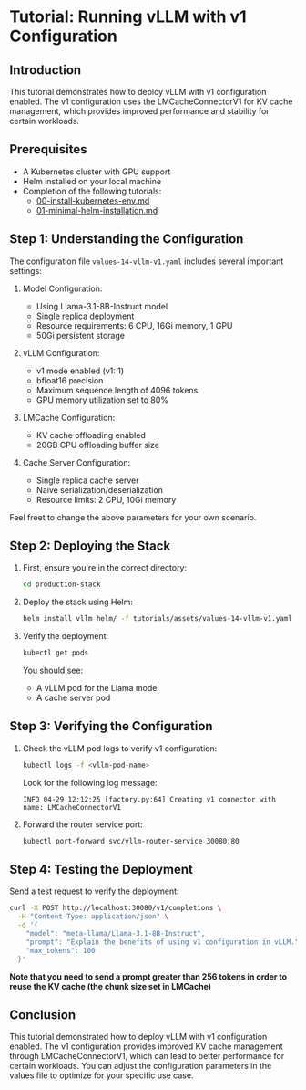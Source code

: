 # Tutorial: Running vLLM with v1 Configuration

## Introduction

This tutorial demonstrates how to deploy vLLM with v1 configuration enabled. The v1 configuration uses the LMCacheConnectorV1 for KV cache management, which provides improved performance and stability for certain workloads.

## Prerequisites

- A Kubernetes cluster with GPU support
- Helm installed on your local machine
- Completion of the following tutorials:
  - [00-install-kubernetes-env.md](00-install-kubernetes-env.md)
  - [01-minimal-helm-installation.md](01-minimal-helm-installation.md)

## Step 1: Understanding the Configuration

The configuration file `values-14-vllm-v1.yaml` includes several important settings:

1. Model Configuration:
   - Using Llama-3.1-8B-Instruct model
   - Single replica deployment
   - Resource requirements: 6 CPU, 16Gi memory, 1 GPU
   - 50Gi persistent storage

2. vLLM Configuration:
   - v1 mode enabled (v1: 1)
   - bfloat16 precision
   - Maximum sequence length of 4096 tokens
   - GPU memory utilization set to 80%

3. LMCache Configuration:
   - KV cache offloading enabled
   - 20GB CPU offloading buffer size

4. Cache Server Configuration:
   - Single replica cache server
   - Naive serialization/deserialization
   - Resource limits: 2 CPU, 10Gi memory

Feel freet to change the above parameters for your own scenario. 

## Step 2: Deploying the Stack

1. First, ensure you're in the correct directory:
   ```bash
   cd production-stack
   ```

2. Deploy the stack using Helm:
   ```bash
   helm install vllm helm/ -f tutorials/assets/values-14-vllm-v1.yaml
   ```

3. Verify the deployment:
   ```bash
   kubectl get pods
   ```
   You should see:
   - A vLLM pod for the Llama model
   - A cache server pod

## Step 3: Verifying the Configuration

1. Check the vLLM pod logs to verify v1 configuration:
   ```bash
   kubectl logs -f <vllm-pod-name>
   ```
   Look for the following log message:
   ```
   INFO 04-29 12:12:25 [factory.py:64] Creating v1 connector with name: LMCacheConnectorV1
   ```

2. Forward the router service port:
   ```bash
   kubectl port-forward svc/vllm-router-service 30080:80
   ```

## Step 4: Testing the Deployment

Send a test request to verify the deployment:

```bash
curl -X POST http://localhost:30080/v1/completions \
  -H "Content-Type: application/json" \
  -d '{
    "model": "meta-llama/Llama-3.1-8B-Instruct",
    "prompt": "Explain the benefits of using v1 configuration in vLLM.",
    "max_tokens": 100
  }'
```

**Note that you need to send a prompt greater than 256 tokens in order to reuse the KV cache (the chunk size set in LMCache)**

## Conclusion

This tutorial demonstrated how to deploy vLLM with v1 configuration enabled. The v1 configuration provides improved KV cache management through LMCacheConnectorV1, which can lead to better performance for certain workloads. You can adjust the configuration parameters in the values file to optimize for your specific use case. 